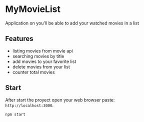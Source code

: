 # MyMovieList
Application on you'll be able to add your watched movies in a list

## Features
- listing movies from movie api
- searching movies by title
- add movies to your favorite list
- delete movies from your list
- counter total movies

## Start
After start the proyect open your web browser paste: `http://localhost:3000`.

    npm start


